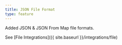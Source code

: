 ```yaml
---
title: JSON File Format
type: feature
---
```


Added JSON & JSON From Map file formats.

See [File Integrations]({{ site.baseurl }}/integrations/file)
